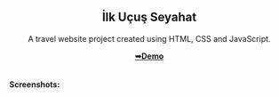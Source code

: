 <h2 align="center">İlk Uçuş Seyahat</h2>
<div align="center">
<p>A travel website project created using HTML, CSS and JavaScript.</p>
<a href="https://zegumi.github.io/travelsite.github.io/" target="_blank"><strong>➥Demo</strong></a>
</div> <br/><br/>
<b>Screenshots:</b> <br/><br/>

